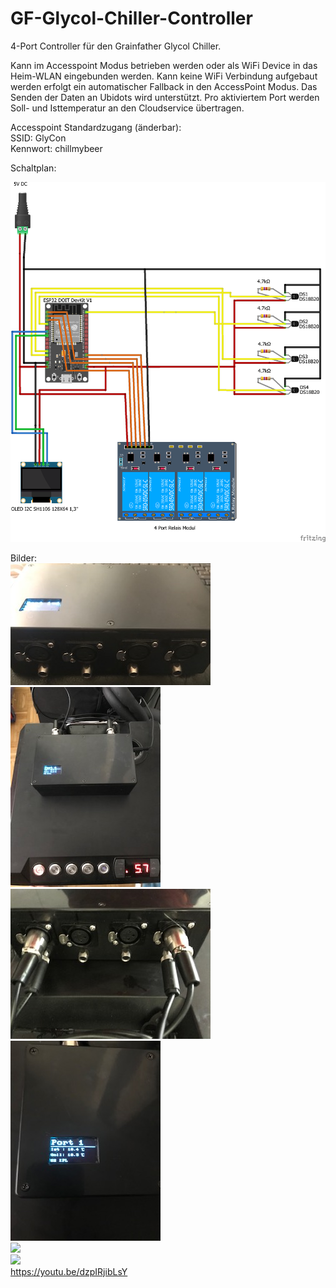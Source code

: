 # GF-Glycol-Chiller-Controller
4-Port Controller für den Grainfather Glycol Chiller.

Kann im Accesspoint Modus betrieben werden oder als WiFi Device in das Heim-WLAN eingebunden werden. 
Kann keine WiFi Verbindung aufgebaut werden erfolgt ein automatischer Fallback in den AccessPoint Modus. 
Das Senden der Daten an Ubidots wird unterstützt. Pro aktiviertem Port werden Soll- und Isttemperatur an den Cloudservice übertragen.

Accesspoint Standardzugang (änderbar):  
SSID: GlyCon  
Kennwort: chillmybeer  


Schaltplan:  
  
![](https://github.com/JensW2000/GF-Glycol-Chiller-Controller/blob/master/Schaltplan.png)  
 
Bilder:  
![](https://github.com/JensW2000/GF-Glycol-Chiller-Controller/blob/master/_images/0.jpg)  
![](https://github.com/JensW2000/GF-Glycol-Chiller-Controller/blob/master/_images/1.jpg)  
![](https://github.com/JensW2000/GF-Glycol-Chiller-Controller/blob/master/_images/2.jpg)  
![](https://github.com/JensW2000/GF-Glycol-Chiller-Controller/blob/master/_images/3.jpg)  
![](https://github.com/JensW2000/GF-Glycol-Chiller-Controller/blob/master/_images/4.jpg)  
![](https://github.com/JensW2000/GF-Glycol-Chiller-Controller/blob/master/_images/5.jpg)  
https://youtu.be/dzpIRjibLsY
